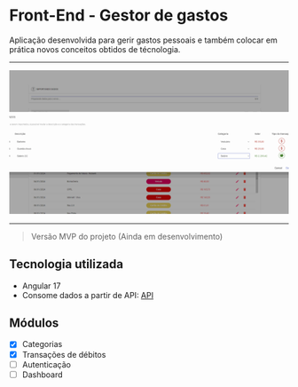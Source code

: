 # Front-End - Gestor de gastos

Aplicação desenvolvida para gerir gastos pessoais e também colocar em prática novos conceitos obtidos de técnologia.

---

![Demonstração da aplicação](./gifs/demo.gif)

---

> Versão MVP do projeto (Ainda em desenvolvimento)

## Tecnologia utilizada

- Angular 17
- Consome dados a partir de API: [API]([https://github.com/vuejs/vue](https://github.com/jcntck/controle-financeiro-backend))

## Módulos

- [x] Categorias
- [x] Transações de débitos
- [ ] Autenticação
- [ ] Dashboard

